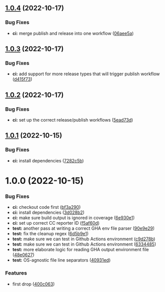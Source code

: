 ## [1.0.4](https://github.com/paambaati/tfc-output-action/compare/v1.0.3...v1.0.4) (2022-10-17)


### Bug Fixes

* **ci:** merge publish and release into one workflow ([06aee5a](https://github.com/paambaati/tfc-output-action/commit/06aee5a1d56069b22617a42540f188373bc3a19c))

## [1.0.3](https://github.com/paambaati/tfc-output-action/compare/v1.0.2...v1.0.3) (2022-10-17)


### Bug Fixes

* **ci:** add support for more release types that will trigger publish workflow ([d415f73](https://github.com/paambaati/tfc-output-action/commit/d415f736cff22e8157cc6f96373aeeb398104659))

## [1.0.2](https://github.com/paambaati/tfc-output-action/compare/v1.0.1...v1.0.2) (2022-10-17)


### Bug Fixes

* **ci:** set up the correct release/publish workflows ([5ead73d](https://github.com/paambaati/tfc-output-action/commit/5ead73d76c979299ef8e2d058340f5bdf91f2502))

## [1.0.1](https://github.com/paambaati/tfc-output-action/compare/v1.0.0...v1.0.1) (2022-10-15)


### Bug Fixes

* **ci:** install dependencies ([7282c5b](https://github.com/paambaati/tfc-output-action/commit/7282c5b7edee1c0f18271faf23a27ce8b2cc151f))

# 1.0.0 (2022-10-15)


### Bug Fixes

* **ci:** checkout code first ([bf3a290](https://github.com/paambaati/tfc-output-action/commit/bf3a290cbba4521163a5d49d8fd416c5bd484e6a))
* **ci:** install dependencies ([3d028b2](https://github.com/paambaati/tfc-output-action/commit/3d028b2fe6214d6c83ad4eb63a9a6e28140ec073))
* **ci:** make sure build output is ignored in coverage ([6e930e1](https://github.com/paambaati/tfc-output-action/commit/6e930e10e8f9be5978de4ac39523135f637eef78))
* **ci:** set up correct CC reporter ID ([f5af60d](https://github.com/paambaati/tfc-output-action/commit/f5af60dbcb84ce27ed7a12fb24aec6500722981a))
* **test:** another pass at writing a correct GHA env file parser ([90e9e29](https://github.com/paambaati/tfc-output-action/commit/90e9e29e3c81223bebc741db867af9031d43da09))
* **test:** fix the cleanup regex ([6d5b9e1](https://github.com/paambaati/tfc-output-action/commit/6d5b9e1eac2f890f8f09b6bcee109e9cd56e8dfb))
* **test:** make sure we can test in Github Actions environment ([c9d278b](https://github.com/paambaati/tfc-output-action/commit/c9d278b0e13f41db7f19f1cea8d8743e64571a54))
* **test:** make sure we can test in Github Actions environment ([6334485](https://github.com/paambaati/tfc-output-action/commit/633448534d14cce502e781d2f97fb91e043fa4d2))
* **test:** more elaborate logic for reading GHA output environment file ([48e0627](https://github.com/paambaati/tfc-output-action/commit/48e0627f88debbfb9ccf616a15b03f357f1df8bc))
* **test:** OS-agnostic file line separators ([40931ed](https://github.com/paambaati/tfc-output-action/commit/40931ed00570017c77a79d1d6afe708e98c81fbe))


### Features

* first drop ([400c063](https://github.com/paambaati/tfc-output-action/commit/400c063cda9736465c3e741362aec484381dfd5d))
